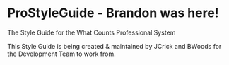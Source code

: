 ProStyleGuide - Brandon was here!
=============

The Style Guide for the What Counts Professional System

This Style Guide is being created & maintained by JCrick and BWoods for the Development Team to work from.
